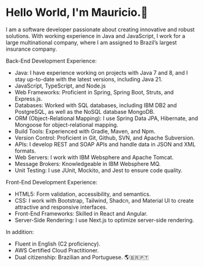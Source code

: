 # Hello World, I'm Mauricio.👋

I am a software developer passionate about creating innovative and robust solutions. With working experience in Java and JavaScript, I work for a large multinational company, where I am assigned to Brazil’s largest insurance company.

Back-End Development Experience:

- Java: I have experience working on projects with Java 7 and 8, and I stay up-to-date with the latest versions, including Java 21.
- JavaScript, TypeScript, and Node.js
- Web Frameworks: Proficient in Spring, Spring Boot, Struts, and Express.js.
- Databases: Worked with SQL databases, including IBM DB2 and PostgreSQL, as well as the NoSQL database MongoDB.
- ORM (Object-Relational Mapping): I use Spring Data JPA, Hibernate, and Mongoose for object-relational mapping.
- Build Tools: Experienced with Gradle, Maven, and Npm.
- Version Control: Proficient in Git, Github, SVN, and Apache Subversion.
- APIs: I develop REST and SOAP APIs and handle data in JSON and XML formats.
- Web Servers: I work with IBM Websphere and Apache Tomcat.
- Message Brokers: Knowledgeable in IBM Websphere MQ.
- Unit Testing: I use JUnit, Mockito, and Jest to ensure code quality.

Front-End Development Experience:

- HTML5: Form validation, accessibility, and semantics.
- CSS: I work with Bootstrap, Tailwind, Shadcn, and Material UI to create attractive and responsive interfaces.
- Front-End Frameworks: Skilled in React and Angular.
- Server-Side Rendering: I use Next.js to optimize server-side rendering.

In addition:

- Fluent in English (C2 proficiency).
- AWS Certified Cloud Practitioner.
- Dual citizenship: Brazilian and Portuguese. 🌎🇧🇷🇵🇹
